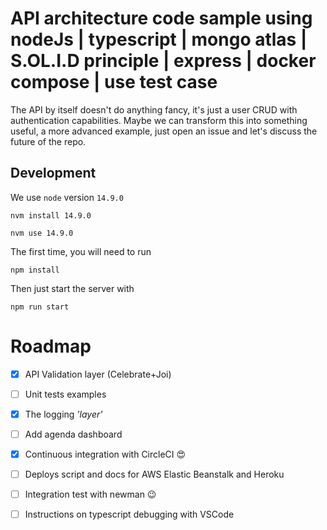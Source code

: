 # API architecture code sample using nodeJs | typescript | mongo atlas | S.OL.I.D  principle | express | docker compose | use test case


The API by itself doesn't do anything fancy, it's just a user CRUD with authentication capabilities.
Maybe we can transform this into something useful, a more advanced example, just open an issue and let's discuss the future of the repo.

## Development

We use `node` version `14.9.0`

```
nvm install 14.9.0
```

```
nvm use 14.9.0
```

The first time, you will need to run

```
npm install
```

Then just start the server with

```
npm run start
```

# Roadmap
- [x] API Validation layer (Celebrate+Joi)
- [ ] Unit tests examples
- [x] The logging _'layer'_
- [ ] Add agenda dashboard
- [x] Continuous integration with CircleCI 😍
- [ ] Deploys script and docs for AWS Elastic Beanstalk and Heroku
- [ ] Integration test with newman 😉
- [ ] Instructions on typescript debugging with VSCode

